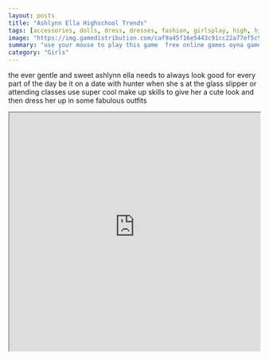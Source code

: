 ```yaml
---
layout: posts
title: "Ashlynn Ella Highschool Trends"
tags: [accessories, dolls, dress, dresses, fashion, girlsplay, high, highschool, makeup, outfits, trends, ashlynn, ella, ever, free, online, games, oyna, game, free, games, play, play, games]
image: "https://img.gamedistribution.com/caf9a45f16e5443c91cc22a77ef5c9b1.jpg"
summary: "use your mouse to play this game  free online games oyna game free games play play games"
category: "Girls"
---
```


the ever gentle and sweet ashlynn ella needs to always look good for every part of the day be it on a date with hunter when she s at the glass slipper or attending classes use super cool make up skills to give her a cute look and then dress her up in some fabulous outfits

<iframe width="100%" height="480px;" src="https://flash.gamedistribution.com?game=caf9a45f16e5443c91cc22a77ef5c9b1"></iframe>
